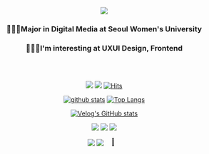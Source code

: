 <div align="center">
  
![](https://capsule-render.vercel.app/api?type=wave&color=6FC7E1&height=300&section=header&text=HeewonKIM&animation=twinkling&fontSize=60)

### 👩🏻‍💻Major in Digital Media at Seoul Women's University
### 👩🏻‍💻I'm interesting at UXUI Design, Frontend

<br>
<br>

<a href="https://jen-klm.notion.site/0ff23595fd1c4411b7f9500df732a6bb?pvs=4"><img src="https://img.shields.io/badge/Notion-000000?style=flat-square&logo=Notion&logoColor=white"/></a>
<a href="https://velog.io/@jenklm/posts"><img src="https://img.shields.io/badge/Velog-3DDC84?style=flat-square&logo=Velog&logoColor=white"/></a>
[![Hits](https://hits.seeyoufarm.com/api/count/incr/badge.svg?url=https%3A%2F%2Fgithub.com%2Fjenklm)](https://hits.seeyoufarm.com)

<!--
**jenklm/jenklm** is a ✨ _special_ ✨ repository because its `README.md` (this file) appears on your GitHub profile.

Here are some ideas to get you started:

- 🔭 I’m currently working on ...
- 🌱 I’m currently learning ...
- 👯 I’m looking to collaborate on ...
- 🤔 I’m looking for help with ...
- 💬 Ask me about ...
- 📫 How to reach me: ...
- 😄 Pronouns: ...
- ⚡ Fun fact: ...
-->

[![github stats](https://github-readme-stats.vercel.app/api?username=jenklm&show_icons=true&hide_border=true)](https://github.com/jenklm)
[![Top Langs](https://github-readme-stats.vercel.app/api/top-langs/?username=jenklm&layout=compact)](https://github.com/jenklm)

[![Velog's GitHub stats](https://velog-readme-stats.vercel.app/api?name=jenklm)](https://velog.io/@jenklm/posts)


<a href="" target="_blank"><img src="https://img.shields.io/badge/C-A8B9CC?style=flat-square&logo=C&logoColor=white"/></a>
<a href="" target="_blank"><img src="https://img.shields.io/badge/C++-00599C?style=flat-square&logo=C%2B%2B&logoColor=white"/></a>
<a href="" target="_blank"><img src="https://img.shields.io/badge/java-007396?style=flat-square&logo=java&logoColor=white"/></a>

<a href="" target="_blank"><img src="https://img.shields.io/badge/Adobe Photoshop-31A8FF?style=flat-square&logo=Adobe Photoshop&logoColor=white"/></a>
<a href="" target="_blank"><img src="https://img.shields.io/badge/Adobe Illustrator-FF9A00?style=flat-square&logo=Adobe Illustrator&logoColor=white"/></a>
<a href="" target="_blank"><img src="https://img.shields.io/badge/Figma-F24E1E?style=for-the-badge&logo=figma&logoColor=white" width="6.7%" /></a>

</div>
